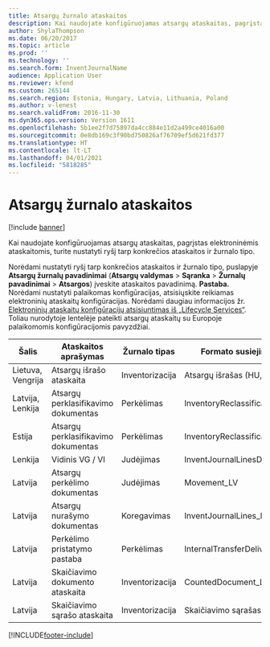 ```yaml
---
title: Atsargų žurnalo ataskaitos
description: Kai naudojate konfigūruojamas atsargų ataskaitas, pagrįstas elektroninėmis ataskaitomis, turite nustatyti ryšį tarp konkrečios ataskaitos ir žurnalo tipo.
author: ShylaThompson
ms.date: 06/20/2017
ms.topic: article
ms.prod: ''
ms.technology: ''
ms.search.form: InventJournalName
audience: Application User
ms.reviewer: kfend
ms.custom: 265144
ms.search.region: Estonia, Hungary, Latvia, Lithuania, Poland
ms.author: v-lenest
ms.search.validFrom: 2016-11-30
ms.dyn365.ops.version: Version 1611
ms.openlocfilehash: 5b1ee2f7d75897da4cc884e11d2a499ce4016a00
ms.sourcegitcommit: 0e8db169c3f90bd750826af76709ef5d621fd377
ms.translationtype: HT
ms.contentlocale: lt-LT
ms.lasthandoff: 04/01/2021
ms.locfileid: "5818285"
---
```

# <a name="inventory-journal-reports"></a>Atsargų žurnalo ataskaitos

[!include [banner](../includes/banner.md)]

Kai naudojate konfigūruojamas atsargų ataskaitas, pagrįstas elektroninėmis ataskaitomis, turite nustatyti ryšį tarp konkrečios ataskaitos ir žurnalo tipo.

Norėdami nustatyti ryšį tarp konkrečios ataskaitos ir žurnalo tipo, puslapyje **Atsargų žurnalų pavadinimai** (**Atsargų valdymas** &gt; **Sąranka** &gt; **Žurnalų pavadinimai** &gt; **Atsargos**) įveskite ataskaitos pavadinimą. **Pastaba.** Norėdami nustatyti palaikomas konfigūracijas, atsisiųskite reikiamas elektroninių ataskaitų konfigūracijas. Norėdami daugiau informacijos žr. [Elektroninių ataskaitų konfigūracijų atsisiuntimas iš „Lifecycle Services“](../../dev-itpro/analytics/download-electronic-reporting-configuration-lcs.md). Toliau nurodytoje lentelėje pateikti atsargų ataskaitų su Europoje palaikomomis konfigūracijomis pavyzdžiai.

| Šalis            |    Ataskaitos aprašymas               | Žurnalo tipas     |    Formato susiejimo pavadinimas                  |
|--------------------|-------------------------------------|------------------|-----------------------------------------|
| Lietuva, Vengrija | Atsargų išrašo ataskaita          | Inventorizacija         | Atsargų išrašas (HU, LT)            |
| Latvija, Lenkija     | Atsargų perklasifikavimo dokumentas | Perkėlimas         | InventoryReclassificationDocument\_PLLV |
| Estija            | Atsargų perklasifikavimo dokumentas | Perkėlimas         | InventoryReclassificationDocument\_EE   |
| Lenkija             | Vidinis VG / VI                      | Judėjimas         | InventJournalLinesDocPL                 |
| Latvija             |  Atsargų perkėlimo dokumentas         | Judėjimas         | Movement\_LV                            |
| Latvija             | Atsargų nurašymo dokumentas       | Koregavimas       | InventJournalLines\_LV                  |
| Latvija             | Perkėlimo pristatymo pastaba              | Perkėlimas         | InternalTransferDeliveryNote\_LV        |
| Latvija             | Skaičiavimo dokumento ataskaita            | Inventorizacija         | CountedDocument\_LV                     |
| Latvija             | Skaičiavimo sąrašo ataskaita                | Inventorizacija         | Skaičiavimo sąrašas                           |







[!INCLUDE[footer-include](../../includes/footer-banner.md)]